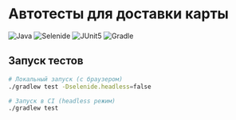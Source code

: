 # Автотесты для доставки карты

![Java](https://img.shields.io/badge/Java-11-red)
![Selenide](https://img.shields.io/badge/Selenide-6.17.2-blue)
![JUnit5](https://img.shields.io/badge/JUnit5-5.9.2-green)
![Gradle](https://img.shields.io/badge/Gradle-8.13-yellow)


## Запуск тестов

```bash
# Локальный запуск (с браузером)
./gradlew test -Dselenide.headless=false

# Запуск в CI (headless режим)
./gradlew test